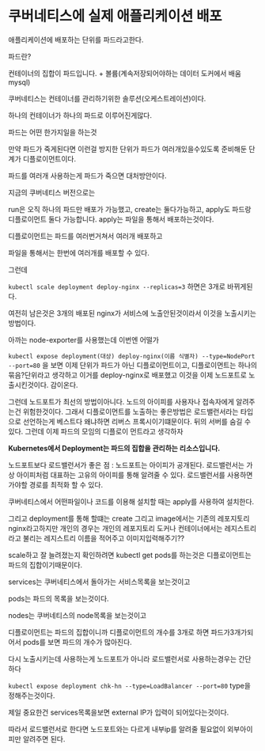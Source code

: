 # 쿠버네티스에 실제 애플리케이션 배포

애플리케이션에 배포하는 단위를 파드라고한다.

파드란? 

컨테이너의 집합이 파드입니다. + 볼륨(계속저장되어야하는 데이터 도커에서 배움 mysql) 

쿠버네티스는 컨테이너를 관리하기위한 솔루션(오케스트레이션)이다.

하나의 컨테이너가 하나의 파드로 이루어진게많다.

파드는 어떤 한가지일을 하는것

만약 파드가 죽게된다면 이런걸 방지한 단위가 파드가 여러개있을수있도록 준비해둔 단계가 디플로이먼트이다.

파드를 여러개 사용하는게 파드가 죽으면 대처방안이다.

지금의 쿠버네티스 버전으로는

run은 오직 하나의 파드만 배포가 가능했고, create는 둘다가능하고, apply도 파드랑 디플로이먼트 둘다 가능합니다. apply는 파일을 통해서 배포하는것이다.

디플로이먼트는 파드를 여러번거쳐서 여러개 배포하고

파일을 통해서는 한번에 여러개를 배포할 수 있다.

그런데

`kubectl scale deployment deploy-nginx --replicas=3` 하면은 3개로 바뀌게된다.

여전히 남은것은 3개의 배포된 nginx가 서비스에 노출안된것이라서 이것을 노출시키는방법이다.

아까는 node-exporter를 사용했는데 이번엔 어떨가

`kubectl expose deployment(대상) deploy-nginx(이름 식별자) --type=NodePort --port=80` 을 보면 이제 단위가 파드가 아닌 디플로이먼트이고, 디플로이먼트는 하나의 묶음?단위라고 생각하고 이거를 deploy-nginx로 배포했고 이것을 이제 노드포트로 노출시킨것이다. 감이온다.

그런데 노드포트가 최선의 방법이아니다. 노드의 아이피를 사용자나 접속자에게 알려주는건 위험한것이다. 그래서 디플로이먼트를 노출하는 좋은방법은 로드밸런서라는 타입으로 선언하는게 베스트다 왜냐하면 리버스 프록시이기떄문이다. 뒤의 서버를 숨길 수 있다. 그런데 이제 파드의 모임의 디플로이 먼트라고 생각하자

**Kubernetes에서 Deployment는 파드의 집합을 관리하는 리소스입니다.**

노드포트보다 로드밸런서가 좋은 점 : 노드포트는 아이피가 공개된다. 로드밸런서는 가상 아이피처럼 대표하는 고유의 아이피를 통해 알려줄 수 있다. 로드밸런서를 사용하면 가야할 경로를 최적화 할 수 있다.

쿠버네티스에서 어떤파일이나 코드를 이용해 설치할 때는 apply를 사용하여 설치한다.

그리고 deployment를 통해 할떄는 create 그리고 image에서는 기존의 레포지토리 nginx라고하지만 개인의 경우는 개인의 레포지토리 도커나 컨테이너에서는 레지스트리 라고 불리는 레지스트리 이름을 적어주고 이미지입력해주기??

scale하고 잘 늘려졌는지 확인하려면 kubectl get pods를 하는것은 디플로이먼트는 파드의 집합이기때문이다. 

services는 쿠버네티스에서 돌아가는 서비스목록을 보는것이고

pods는 파드의 목록을 보는것이다. 

nodes는 쿠버네티스의 node목록을 보는것이고

디플로이먼트는 파드의 집합이니까 디플로이먼트의 개수를 3개로 하면 파드가3개가되어서 pods를 보면 파드의 개수가 많아진다.

다시 노출시키는데 사용하는게 노드포트가 아니라 로드밸런서로 사용하는경우는 간단하다 

`kubectl expose deployment chk-hn --type=LoadBalancer --port=80` type을 정해주는것이다.

제일 중요한건 services목록을보면 external IP가 입력이 되어있다는것이다.

따라서 로드밸런서로 한다면 노드포트와는 다르게 내부ip를 알려줄 필요없이 외부아이피만 알려주면 된다.
